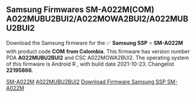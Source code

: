 <h2>Samsung Firmwares SM-A022M(COM) A022MUBU2BUI2/A022MOWA2BUI2/A022MUBU2BUI2</h2>
Download the Samsung firmware for the ✅ <strong>Samsung SSP </strong> ⭐ <strong>SM-A022M</strong> with product code <strong>COM</strong> <strong> from Colombia</strong>. This firmware has version number PDA <strong>A022MUBU2BUI2</strong> and CSC A022MOWA2BUI2. The operating system of this firmware is Android R , with build date 2021-10-23. Changelist <strong>22195866</strong>.


[SM-A022M](https://samfirm.shop/samsung/model/SM-A022M)
[A022MUBU2BUI2](https://samfirm.shop/samsung/pda/A022MUBU2BUI2)
[Download Firmware Samsung SSP SM-A022M](https://samfirm.shop/samsung/firmware/467794)
